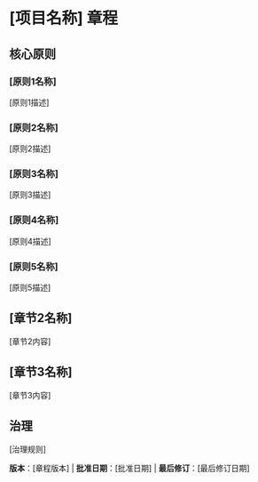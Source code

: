 # [项目名称] 章程
<!-- 示例：规格章程、任务流程章程等 -->

## 核心原则

### [原则1名称]
<!-- 示例：I. 库优先 -->
[原则1描述]
<!-- 示例：每个功能都从独立库开始；库必须是自包含的、可独立测试的、有文档的；需要明确的目的 - 不允许仅用于组织的库 -->

### [原则2名称]
<!-- 示例：II. CLI 接口 -->
[原则2描述]
<!-- 示例：每个库通过 CLI 暴露功能；文本输入/输出协议：stdin/args → stdout，错误 → stderr；支持 JSON + 人类可读格式 -->

### [原则3名称]
<!-- 示例：III. 测试优先（不可妥协）-->
[原则3描述]
<!-- 示例：TDD 强制要求：编写测试 → 用户批准 → 测试失败 → 然后实现；严格执行红-绿-重构循环 -->

### [原则4名称]
<!-- 示例：IV. 集成测试 -->
[原则4描述]
<!-- 示例：需要集成测试的重点领域：新库契约测试、契约变更、服务间通信、共享模式 -->

### [原则5名称]
<!-- 示例：V. 可观察性、VI. 版本控制与破坏性变更、VII. 简单性 -->
[原则5描述]
<!-- 示例：文本 I/O 确保可调试性；需要结构化日志；或：MAJOR.MINOR.BUILD 格式；或：从简单开始，YAGNI 原则 -->

## [章节2名称]
<!-- 示例：额外约束、安全要求、性能标准等 -->

[章节2内容]
<!-- 示例：技术栈要求、合规标准、部署策略等 -->

## [章节3名称]
<!-- 示例：开发工作流、审查流程、质量门禁等 -->

[章节3内容]
<!-- 示例：代码审查要求、测试门禁、部署批准流程等 -->

## 治理
<!-- 示例：章程优先于所有其他实践；修正案需要文档、批准、迁移计划 -->

[治理规则]
<!-- 示例：所有 PR/审查必须验证合规性；复杂性必须有理由；使用 [指导文件] 进行运行时开发指导 -->

**版本**：[章程版本] | **批准日期**：[批准日期] | **最后修订**：[最后修订日期]
<!-- 示例：版本：2.1.1 | 批准日期：2025-06-13 | 最后修订：2025-07-16 -->